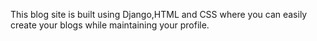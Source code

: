 This blog site is built using Django,HTML and CSS where you can easily create your blogs while maintaining your profile.
